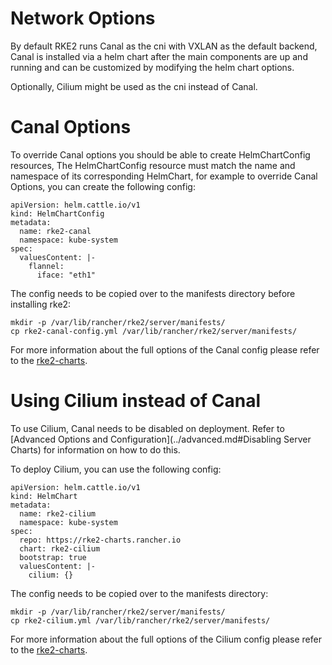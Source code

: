 # Network Options

By default RKE2 runs Canal as the cni with VXLAN as the default backend, Canal is installed via a helm chart after the main components are up and running and can be customized by modifying the helm chart options.

Optionally, Cilium might be used as the cni instead of Canal.

# Canal Options

To override Canal options you should be able to create HelmChartConfig resources, The HelmChartConfig resource must match the name and namespace of its corresponding HelmChart, for example to override Canal Options, you can create the following config:


```
apiVersion: helm.cattle.io/v1
kind: HelmChartConfig
metadata:
  name: rke2-canal
  namespace: kube-system
spec:
  valuesContent: |-
    flannel:
      iface: "eth1"
```

The config needs to be copied over to the manifests directory before installing rke2:

```
mkdir -p /var/lib/rancher/rke2/server/manifests/
cp rke2-canal-config.yml /var/lib/rancher/rke2/server/manifests/
```

For more information about the full options of the Canal config please refer to the [rke2-charts](https://github.com/rancher/rke2-charts/blob/main-source/packages/rke2-canal/charts/values.yaml).

# Using Cilium instead of Canal

To use Cilium, Canal needs to be disabled on deployment. Refer to [Advanced Options and Configuration](../advanced.md#Disabling Server Charts) for information on how to do this.

To deploy Cilium, you can use the following config:

```
apiVersion: helm.cattle.io/v1
kind: HelmChart
metadata:
  name: rke2-cilium
  namespace: kube-system
spec:
  repo: https://rke2-charts.rancher.io
  chart: rke2-cilium
  bootstrap: true
  valuesContent: |-
    cilium: {}
```

The config needs to be copied over to the manifests directory:

```
mkdir -p /var/lib/rancher/rke2/server/manifests/
cp rke2-cilium.yml /var/lib/rancher/rke2/server/manifests/
```

For more information about the full options of the Cilium config please refer to the [rke2-charts](https://github.com/rancher/rke2-charts/blob/main-source/packages/rke2-cilium/charts/values.yaml).
